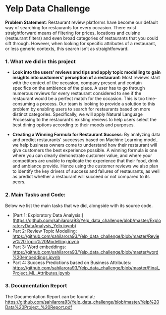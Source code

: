 # Yelp Data Challenge

**Problem Statement**: Restaurant review platforms have become our default way of searching for restaurants for every occasion. There exist straightforward means of filtering for prices, locations and cuisine (restaurant filters) and even broad categories of restaurants that you could sift through. However, when looking for specific attributes of a restaurant, or less generic contexts, this search isn’t as straightforward.

### 1. What we did in this project

* **Look into the users' reviews and tips and apply topic modelling to gain insights into customers' perception of a restaurant**: Most reviews start with the context of the occasion, company present and contain specifics on the ambience of the place. A user has to go through numerous reviews for every restaurant considered to see if the restaurant would be a perfect match for the occasion. This is too time-consuming a process. Our team is looking to provide a solution to this problem by enabling users to search for restaurants based on more distinct categories. Specifically, we will apply Natural Language Processing to the restaurant’s existing reviews to help users select the best dining options according to their moods and purposes.    

* **Creating a Winning Formula for Restaurant Success**: By analyzing data and predict restaurants' successes based on Machine Learning model, we help business owners come to understand how their restaurant will give customers the best experience possible. A winning formula is one where you can clearly demonstrate customer value, and where your competitors are unable to replicate the experience that their food, drink and ambiance provide. Hence using the customer reviews we also plan to identify the key drivers of success and failures of restaurants, as well as predict whether a restaurant will succeed or not compared to its peers.  

### 2. Main Tasks and Code:

Below we list the main tasks that we did, alongside with its source code.

- [Part 1: Exploratory Data Analysis:] (https://github.com/sahilarora93/Yelp_data_challenge/blob/master/ExploratoryDataAnalysis_Yelp.ipynb)
- Part 2: Review Topic Modelling: https://github.com/sahilarora93/Yelp_data_challenge/blob/master/Review%20Topic%20Modelling.ipynb
- Part 3: Word embeddings: https://github.com/sahilarora93/Yelp_data_challenge/blob/master/word%20embeddings.ipynb
- Part 4: Success Predictions based on Business Attributes: https://github.com/sahilarora93/Yelp_data_challenge/blob/master/Final_Project_ML_Attributes.ipynb

### 3. Documentation Report

The Documentation Report can be found at: https://github.com/sahilarora93/Yelp_data_challenge/blob/master/Yelp%20Data%20Project_%20Report.pdf
